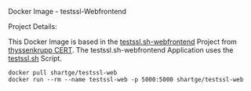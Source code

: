 Docker Image - testssl-Webfrontend

Project Details: 

This Docker Image is based in the [testssl.sh-webfrontend](https://github.com/TKCERT/testssl.sh-webfrontend) Project from [thyssenkrupp CERT](https://github.com/TKCERT).
The testssl.sh-webfrontend Application uses the [testssl.sh](https://github.com/drwetter/testssl.sh) Script.

```
docker pull shartge/testssl-web
docker run --rm --name testssl-web -p 5000:5000 shartge/testssl-web
```

